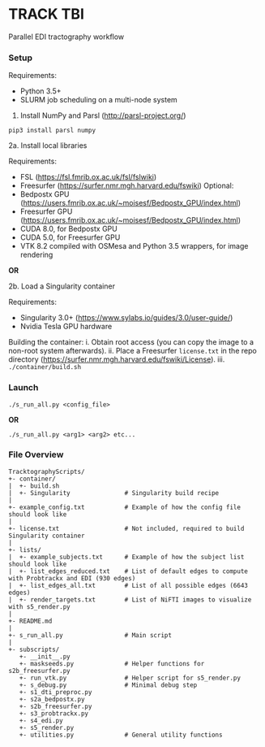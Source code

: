 # TRACK TBI
Parallel EDI tractography workflow
  
  
### Setup

Requirements:
* Python 3.5+
* SLURM job scheduling on a multi-node system

1. Install NumPy and Parsl (http://parsl-project.org/)

`pip3 install parsl numpy`

2a. Install local libraries

Requirements:
* FSL (https://fsl.fmrib.ox.ac.uk/fsl/fslwiki)
* Freesurfer (https://surfer.nmr.mgh.harvard.edu/fswiki)
Optional:
* Bedpostx GPU (https://users.fmrib.ox.ac.uk/~moisesf/Bedpostx_GPU/index.html)
* Freesurfer GPU (https://users.fmrib.ox.ac.uk/~moisesf/Bedpostx_GPU/index.html)
* CUDA 8.0, for Bedpostx GPU
* CUDA 5.0, for Freesurfer GPU
* VTK 8.2 compiled with OSMesa and Python 3.5 wrappers, for image rendering
  
**OR**
  
2b. Load a Singularity container

Requirements:
* Singularity 3.0+ (https://www.sylabs.io/guides/3.0/user-guide/)
* Nvidia Tesla GPU hardware

Building the container:
i. Obtain root access (you can copy the image to a non-root system afterwards).
ii. Place a Freesurfer `license.txt` in the repo directory (https://surfer.nmr.mgh.harvard.edu/fswiki/License).
iii. `./container/build.sh`
  
  
### Launch

`./s_run_all.py <config_file>`

**OR**

`./s_run_all.py <arg1> <arg2> etc...`
  
  
### File Overview

```
TracktographyScripts/
+- container/
|  +- build.sh
|  +- Singularity               # Singularity build recipe
|
+- example_config.txt           # Example of how the config file should look like
|
+- license.txt                  # Not included, required to build Singularity container
|
+- lists/
|  +- example_subjects.txt      # Example of how the subject list should look like
|  +- list_edges_reduced.txt    # List of default edges to compute with Probtrackx and EDI (930 edges)
|  +- list_edges_all.txt        # List of all possible edges (6643 edges)
|  +- render_targets.txt        # List of NiFTI images to visualize with s5_render.py
|
+- README.md
|
+- s_run_all.py                 # Main script
|
+- subscripts/
   +- __init__.py
   +- maskseeds.py              # Helper functions for s2b_freesurfer.py
   +- run_vtk.py                # Helper script for s5_render.py
   +- s_debug.py                # Minimal debug step
   +- s1_dti_preproc.py
   +- s2a_bedpostx.py
   +- s2b_freesurfer.py
   +- s3_probtrackx.py
   +- s4_edi.py
   +- s5_render.py
   +- utilities.py              # General utility functions
```
